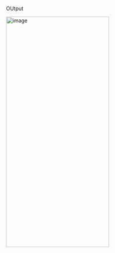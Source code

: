 OUtput

<img width="282" height="628" alt="image" src="https://github.com/user-attachments/assets/0566efb0-dc0e-4b9b-89ac-684426ae6450" />

